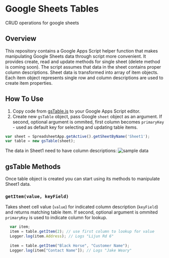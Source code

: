 # Google Sheets Tables
CRUD operations for google sheets

## Overview
This repository contains a Google Apps Script helper function that makes manipulating Google Sheets data through script more convenient. It provides create, read and update methods for single sheet (delete method is coming soon). The script assumes that data in the sheet contains proper column descriptions. Sheet data is transformed into array of item objects. Each item object represents single row and  column descriptions are used to create item properties.

## How To Use
1. Copy code from [gsTable.js](https://github.com/TeeMonk/google-sheets-tables/blob/master/gsTable.js) to your Google Apps Script editor. 
2. Create new `gsTable` object, pass Google `sheet` object as an argument. If second, optional argument is ommited, first column becomes `primaryKey`  -  used as default key for selecting and updating table items.
```javascript
var sheet = SpreadsheetApp.getActive().getSheetByName('Sheet1');
var table = new gsTable(sheet); 
```

The data in Sheet1 need to have column descriptions:
![sample data](https://github.com/TeeMonk/google-sheets-tables/blob/master/gsheet.PNG "sample data")

## gsTable Methods
Once table object is created you can start using its methods to manipulate Sheet1 data.

### `getItem(value, keyField)`
Takes sheet cell value (`value`) for indicated column description (`keyField`) and returns matching table item. If second, optional argument is ommited `primaryKey` is used to indicate column for lookup.   
```javascript
  var item;
  item = table.getItem(2); // use first column to lookup for value
  Logger.log(item.Address); // Logs "Lijun Rd 6"
  
  item = table.getItem("Black Horse", "Customer Name");
  Logger.log(item["Contact Name"]); // Logs "Jake Weary"
```
